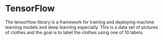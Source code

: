 # TensorFlow
The tensorflow library is a framework for training and deploying machine learning models and deep learning especially. This is a data set of pictures of clothes and the goal is to label the clothes using one of 10 labels.
